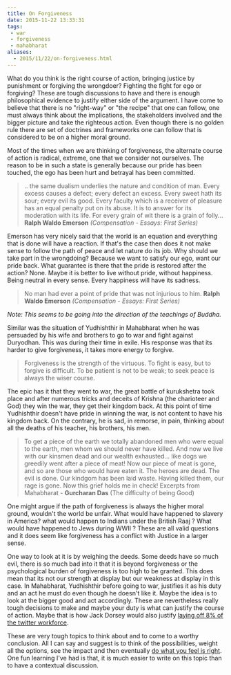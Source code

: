 ```yaml
---
title: On Forgiveness
date: 2015-11-22 13:33:31
tags: 
 - war
 - forgiveness
 - mahabharat
aliases:
  - 2015/11/22/on-forgiveness.html
---
```

What do you think is the right course of action, bringing justice by punishment or forgiving the wrongdoer? Fighting the fight for ego or forgiving? These are tough discussions to have and there is enough philosophical evidence to justify either side of the argument. I have come to believe that there is no "right-way" or "the recipe" that one can follow, one must always think about the implications, the stakeholders involved and the bigger picture and take the righteous action. Even though there is no golden rule there are set of doctrines and frameworks one can follow that is considered to be on a higher moral ground.

Most of the times when we are thinking of forgiveness, the alternate course of action is radical, extreme, one that we consider not ourselves. The reason to be in such a state is generally because our pride has been touched, the ego has been hurt and betrayal has been committed. 

>  .. the same dualism underlies the nature and condition of man. Every excess causes a defect; every defect an excess. Every sweet hath its sour; every evil its good. Every faculty which is a receiver of pleasure has an equal penalty put on its abuse. It is to answer for its moderation with its life. For every grain of wit there is a grain of folly... 
> __Ralph Waldo Emerson__ _(Compensation - Essays: First Series)_

Emerson has very nicely said that the world is an equation and everything that is done will have a reaction. If that's the case then does it not make sense to follow the path of peace and let nature do its job. Why should we take part in the wrongdoing? Because we want to satisfy our ego, want our pride back. What guarantee is there that the pride is restored after the action? None. Maybe it is better to live without pride, without happiness. Being neutral in every sense. Every happiness will have its sadness. 

> No man had ever a point of pride that was not injurious to him.
> __Ralph Waldo Emerson__ _(Compensation - Essays: First Series)_

_Note: This seems to be going into the direction of the teachings of Buddha._

Similar was the situation of Yudhishthir in Mahabharat when he was persuaded by his wife and brothers to go to war and fight against Duryodhan. This was during their time in exile. His response was that its harder to give forgiveness, it takes more energy to forgive.

> Forgiveness is the strength of the virtuous. To fight is easy, but to forgive is difficult. To be patient is not to be weak; to seek peace is always the wiser course. 

The epic has it that they went to war, the great battle of kurukshetra took place and after numerous tricks and deceits of Krishna (the charioteer and God) they win the war, they get their kingdom back. At this point of time Yudhishthir doesn't have pride in winning the war, is not content to have his kingdom back. On the contrary, he is sad, in remorse, in pain, thinking about all the deaths of his teacher, his brothers, his men.

> To get a piece of the earth we totally abandoned men who were equal to the earth, men whom we should never have killed. And now we live with our kinsmen dead and our wealth exhausted... like dogs we greedily went after a piece of meat! Now our piece of meat is gone, and so are those who would have eaten it. The heroes are dead. The evil is done. Our kindgom has been laid waste. Having killed them, our rage is gone. Now this grief holds me in check!
> Excerpts from Mahabharat - __Gurcharan Das__ (The difficulty of being Good)

One might argue if the path of forgiveness is always the higher moral ground, wouldn't the world be unfair. What would have happened to slavery in America? what would happen to Indians under the British Raaj ? What would have happened to Jews during WWII ? These are all valid questions and it does seem like forgiveness has a conflict with Justice in a larger sense.

One way to look at it is by weighing the deeds. Some deeds have so much evil, there is so much bad into it that it is beyond forgiveness or the psychological burden of forgiveness is too high to be granted. This does mean that its not our strength at display but our weakness at display in this case. In Mahabharat, Yudhishthir before going to war, justifies it as his duty and an act he must do even though he doesn't like it. Maybe the idea is to look at the bigger good and act accordingly. These are nevertheless really tough decisions to make and maybe your duty is what can justify the course of action. Maybe that is how Jack Dorsey would also justify [laying off 8% of the twitter workforce](http://www.wired.com/2015/10/twitter-layoffs/).

These are very tough topics to think about and to come to a worthy conclusion. All I can say and suggest is to think of the possibilities, weight all the options, see the impact and then eventually [do what you feel is right](http://avinash.com.np/2015/07/11/Self-Reliance.html). One fun learning I've had is that, it is much easier to write on this topic than to have a contextual discussion.
